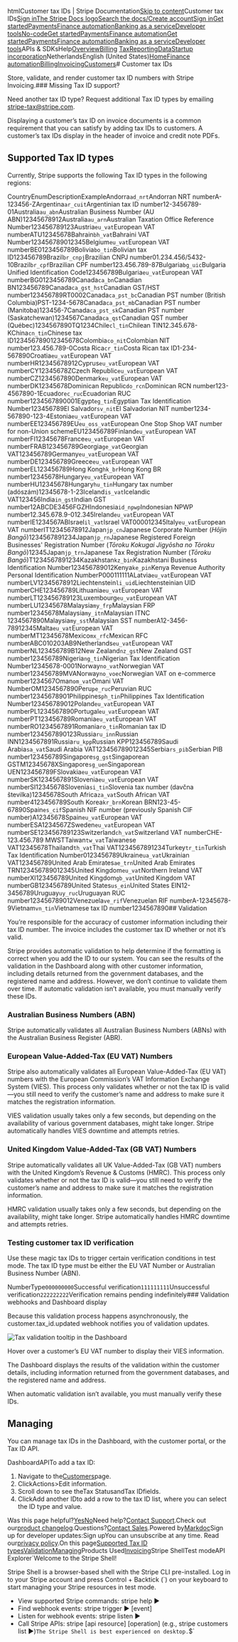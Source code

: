 htmlCustomer tax IDs | Stripe Documentation[Skip to content](#main-content)Customer tax IDs[Sign in](https://dashboard.stripe.com/login?redirect=https%3A%2F%2Fdocs.stripe.com%2Finvoicing%2Fcustomer%2Ftax-ids)[The Stripe Docs logo](/)[Search the docs/](#)[Create account](https://dashboard.stripe.com/register/invoicing)[Sign in](https://dashboard.stripe.com/login?redirect=https%3A%2F%2Fdocs.stripe.com%2Finvoicing%2Fcustomer%2Ftax-ids)[Get started](/get-started)[Payments](/payments)[Finance automation](/finance-automation)[Banking as a service](/financial-services)[Developer tools](/development)[No-code](/no-code)[Get started](/get-started)[Payments](/payments)[Finance automation](/finance-automation)[](#)[Get started](/get-started)[Payments](/payments)[Finance automation](/finance-automation)[Banking as a service](/financial-services)[Developer tools](/development)[](#)APIs & SDKsHelp[Overview](/docs/finance-automation)[Billing](#)
[Tax](#)[Reporting](#)[Data](#)[Startup incorporation](#)NetherlandsEnglish (United States)[](#)[](#)[Home](/docs)[Finance automation](/docs/finance-automation)[Billing](/docs/billing)[Invoicing](/docs/invoicing)[Customers](/docs/invoicing/customer)# Customer tax IDs

Store, validate, and render customer tax ID numbers with Stripe Invoicing.### Missing Tax ID support?

Need another tax ID type? Request additional Tax ID types by emailing stripe-tax@stripe.com.

Displaying a customer’s tax ID on invoice documents is a common requirement that you can satisfy by adding tax IDs to customers. A customer’s tax IDs display in the header of invoice and credit note PDFs.

## Supported Tax ID types

Currently, Stripe supports the following Tax ID types in the following regions:

CountryEnumDescriptionExampleAndorra`ad_nrt`Andorran NRT numberA-123456-ZArgentina`ar_cuit`Argentinian tax ID number12-3456789-01Australia`au_abn`Australian Business Number (AU ABN)12345678912Australia`au_arn`Australian Taxation Office Reference Number123456789123Austria`eu_vat`European VAT numberATU12345678Bahrain`bh_vat`Bahraini VAT Number123456789012345Belgium`eu_vat`European VAT numberBE0123456789Bolivia`bo_tin`Bolivian tax ID123456789Brazil`br_cnpj`Brazilian CNPJ number01.234.456/5432-10Brazil`br_cpf`Brazilian CPF number123.456.789-87Bulgaria`bg_uic`Bulgaria Unified Identification Code123456789Bulgaria`eu_vat`European VAT numberBG0123456789Canada`ca_bn`Canadian BN123456789Canada`ca_gst_hst`Canadian GST/HST number123456789RT0002Canada`ca_pst_bc`Canadian PST number (British Columbia)PST-1234-5678Canada`ca_pst_mb`Canadian PST number (Manitoba)123456-7Canada`ca_pst_sk`Canadian PST number (Saskatchewan)1234567Canada`ca_qst`Canadian QST number (Québec)1234567890TQ1234Chile`cl_tin`Chilean TIN12.345.678-KChina`cn_tin`Chinese tax ID123456789012345678Colombia`co_nit`Colombian NIT number123.456.789-0Costa Rica`cr_tin`Costa Rican tax ID1-234-567890Croatia`eu_vat`European VAT numberHR12345678912Cyprus`eu_vat`European VAT numberCY12345678ZCzech Republic`eu_vat`European VAT numberCZ1234567890Denmark`eu_vat`European VAT numberDK12345678Dominican Republic`do_rcn`Dominican RCN number123-4567890-1Ecuador`ec_ruc`Ecuadorian RUC number1234567890001Egypt`eg_tin`Egyptian Tax Identification Number123456789El Salvador`sv_nit`El Salvadorian NIT number1234-567890-123-4Estonia`eu_vat`European VAT numberEE123456789EU`eu_oss_vat`European One Stop Shop VAT number for non-Union schemeEU123456789Finland`eu_vat`European VAT numberFI12345678France`eu_vat`European VAT numberFRAB123456789Georgia`ge_vat`Georgian VAT123456789Germany`eu_vat`European VAT numberDE123456789Greece`eu_vat`European VAT numberEL123456789Hong Kong`hk_br`Hong Kong BR number12345678Hungary`eu_vat`European VAT numberHU12345678Hungary`hu_tin`Hungary tax number (adószám)12345678-1-23Iceland`is_vat`Icelandic VAT123456India`in_gst`Indian GST number12ABCDE3456FGZHIndonesia`id_npwp`Indonesian NPWP number12.345.678.9-012.345Ireland`eu_vat`European VAT numberIE1234567ABIsrael`il_vat`Israel VAT000012345Italy`eu_vat`European VAT numberIT12345678912Japan`jp_cn`Japanese Corporate Number (*Hōjin Bangō*)1234567891234Japan`jp_rn`Japanese Registered Foreign Businesses' Registration Number (*Tōroku Kokugai Jigyōsha no Tōroku Bangō*)12345Japan`jp_trn`Japanese Tax Registration Number (*Tōroku Bangō*)T1234567891234Kazakhstan`kz_bin`Kazakhstani Business Identification Number123456789012Kenya`ke_pin`Kenya Revenue Authority Personal Identification NumberP000111111ALatvia`eu_vat`European VAT numberLV12345678912Liechtenstein`li_uid`Liechtensteinian UID numberCHE123456789Lithuania`eu_vat`European VAT numberLT123456789123Luxembourg`eu_vat`European VAT numberLU12345678Malaysia`my_frp`Malaysian FRP number12345678Malaysia`my_itn`Malaysian ITNC 1234567890Malaysia`my_sst`Malaysian SST numberA12-3456-78912345Malta`eu_vat`European VAT numberMT12345678Mexico`mx_rfc`Mexican RFC numberABC010203AB9Netherlands`eu_vat`European VAT numberNL123456789B12New Zealand`nz_gst`New Zealand GST number123456789Nigeria`ng_tin`Nigerian Tax Identification Number12345678-0001Norway`no_vat`Norwegian VAT number123456789MVANorway`no_voec`Norwegian VAT on e-commerce number1234567Oman`om_vat`Omani VAT NumberOM1234567890Peru`pe_ruc`Peruvian RUC number12345678901Philippines`ph_tin`Philippines Tax Identification Number123456789012Poland`eu_vat`European VAT numberPL1234567890Portugal`eu_vat`European VAT numberPT123456789Romania`eu_vat`European VAT numberRO1234567891Romania`ro_tin`Romanian tax ID number1234567890123Russia`ru_inn`Russian INN1234567891Russia`ru_kpp`Russian KPP123456789Saudi Arabia`sa_vat`Saudi Arabia VAT123456789012345Serbia`rs_pib`Serbian PIB number123456789Singapore`sg_gst`Singaporean GSTM12345678XSingapore`sg_uen`Singaporean UEN123456789FSlovakia`eu_vat`European VAT numberSK1234567891Slovenia`eu_vat`European VAT numberSI12345678Slovenia`si_tin`Slovenia tax number (davčna številka)12345678South Africa`za_vat`South African VAT number4123456789South Korea`kr_brn`Korean BRN123-45-67890Spain`es_cif`Spanish NIF number (previously Spanish CIF number)A12345678Spain`eu_vat`European VAT numberESA1234567ZSweden`eu_vat`European VAT numberSE123456789123Switzerland`ch_vat`Switzerland VAT numberCHE-123.456.789 MWSTTaiwan`tw_vat`Taiwanese VAT12345678Thailand`th_vat`Thai VAT1234567891234Turkey`tr_tin`Turkish Tax Identification Number0123456789Ukraine`ua_vat`Ukrainian VAT123456789United Arab Emirates`ae_trn`United Arab Emirates TRN123456789012345United Kingdom`eu_vat`Northern Ireland VAT numberXI123456789United Kingdom`gb_vat`United Kingdom VAT numberGB123456789United States`us_ein`United States EIN12-3456789Uruguay`uy_ruc`Uruguayan RUC number123456789012Venezuela`ve_rif`Venezuelan RIF numberA-12345678-9Vietnam`vn_tin`Vietnamese tax ID number1234567890## Validation

You’re responsible for the accuracy of customer information including their tax ID number. The invoice includes the customer tax ID whether or not it’s valid.

Stripe provides automatic validation to help determine ​​if the formatting is correct when you add the ID to our system. You can see the results of the validation in the Dashboard along with other customer information, including details returned from the government databases, and the registered name and address. However, we don’t continue to validate them over time. ​​If automatic validation isn’t available, you must manually verify these IDs.

### Australian Business Numbers (ABN)

Stripe automatically validates all Australian Business Numbers (ABNs) with the Australian Business Register (ABR).

### European Value-Added-Tax (EU VAT) Numbers

Stripe also automatically validates all European Value-Added-Tax (EU VAT) numbers with the European Commission’s VAT Information Exchange System (VIES). This process only validates whether or not the tax ID is valid—you still need to verify the customer’s name and address to make sure it matches the registration information.

VIES validation usually takes only a few seconds, but depending on the availability of various government databases, might take longer. Stripe automatically handles VIES downtime and attempts retries.

### United Kingdom Value-Added-Tax (GB VAT) Numbers

Stripe automatically validates all UK Value-Added-Tax (GB VAT) numbers with the United Kingdom’s Revenue & Customs (HMRC). This process only validates whether or not the tax ID is valid—you still need to verify the customer’s name and address to make sure it matches the registration information.

HMRC validation usually takes only a few seconds, but depending on the availability, might take longer. Stripe automatically handles HMRC downtime and attempts retries.

### Testing customer tax ID verification

Use these magic tax IDs to trigger certain verification conditions in test mode. The tax ID type must be either the EU VAT Number or Australian Business Number (ABN).

NumberType`000000000`Successful verification`111111111`Unsuccessful verification`222222222`Verification remains pending indefinitely### Validation webhooks and Dashboard display

Because this validation process happens asynchronously, the customer.tax_id.updated webhook notifies you of validation updates.

![Tax validation tooltip in the Dashboard](https://b.stripecdn.com/docs-statics-srv/assets/validation-tooltip.de17a6f286a786e5643e39f43c02a42e.png)

Hover over a customer’s EU VAT number to display their VIES information.

The Dashboard displays the results of the validation within the customer details, including information returned from the government databases, and the registered name and address.

When automatic validation isn’t available, you must manually verify these IDs.

## Managing

You can manage tax IDs in the Dashboard, with the customer portal, or the Tax ID API.

DashboardAPITo add a tax ID:

1. Navigate to the[Customers](https://dashboard.stripe.com/customers)page.
2. ClickActions>Edit information.
3. Scroll down to see theTax StatusandTax IDfields.
4. ClickAdd another IDto add a row to the tax ID list, where you can select the ID type and value.

Was this page helpful?[Yes](#)[No](#)Need help?[Contact Support](https://support.stripe.com/).Check out our[product changelog](https://stripe.com/blog/changelog).Questions?[Contact Sales](https://stripe.com/contact/sales).Powered by[Markdoc](https://markdoc.dev)Sign up for developer updates:Sign upYou can unsubscribe at any time. Read our[privacy policy](https://stripe.com/privacy).On this page[Supported Tax ID types](#supported-tax-id)[Validation](#validation)[Managing](#managing)Products Used[Invoicing](/invoicing)Stripe ShellTest modeAPI Explorer[](https://stripe.com/docs/stripe-cli#install)`Welcome to the Stripe Shell!

Stripe Shell is a browser-based shell with the Stripe CLI pre-installed. Log in to your
Stripe account and press Control + Backtick (`) on your keyboard to start managing your Stripe
resources in test mode.

- View supported Stripe commands: stripe help ▶️
- Find webhook events: stripe trigger ▶️ [event]
- Listen for webhook events: stripe listen ▶
- Call Stripe APIs: stripe [api resource] [operation] (e.g., stripe customers list ▶️)`The Stripe Shell is best experienced on desktop.`$`